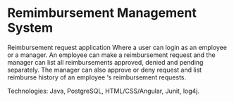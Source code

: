# Remimbursement Management System

Reimbursement request application Where a user can login as an employee or a manager. 
An employee can make a reimbursement request and the manager can list all reimbursements approved, denied and pending separately. 
The manager can also  approve or deny request and list reimburse history of an employee ‘s reimbursement requests.

Technologies: Java, PostgreSQL, HTML/CSS/Angular, Junit, log4j.

